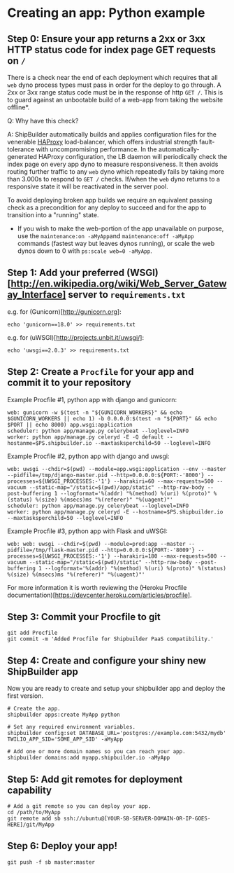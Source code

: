 Creating an app: Python example
===============================

Step 0: Ensure your app returns a 2xx or 3xx HTTP status code for index page GET requests on `/`
------------------------------------------------------------------------------------------------

There is a check near the end of each deployment which requires that all `web` dyno process types must pass in order for the deploy to go through.  A 2xx or 3xx range status code must be in the response of http `GET /`.  This is to guard against an unbootable build of a web-app from taking the website offline*.

Q: Why have this check?

A: ShipBuilder automatically builds and applies configuration files for the venerable [HAProxy](http://haproxy.1wt.eu/) load-balancer, which offers industrial strength fault-tolerance with uncompromising performance.  In the automatically-generated HAProxy configuration, the LB daemon will periodically check the index page on every app dyno to measure responsiveness.  It then avoids routing further traffic to any `web` dyno which repeatedly fails by taking more than 3.000s to respond to `GET /` checks.  If/when the `web` dyno returns to a responsive state it will be reactivated in the server pool.

To avoid deploying broken app builds we require an equivalent passing check as a precondition for any deploy to succeed and for the app to transition into a "running" state.

* If you wish to make the web-portion of the app unavailable on purpose, use the `maintenance:on -aMyApp`and `maintenance:off -aMyApp` commands (fastest way but leaves dynos running), or scale the web dynos down to 0 with `ps:scale web=0 -aMyApp`.

Step 1: Add your preferred (WSGI)[http://en.wikipedia.org/wiki/Web_Server_Gateway_Interface] server to `requirements.txt`
-------------------------------------------------------------------------------------------------------------------------

e.g. for (Gunicorn)[http://gunicorn.org]:

    echo 'gunicorn==18.0' >> requirements.txt

e.g. for (uWSGI)[http://projects.unbit.it/uwsgi/]:

    echo 'uwsgi==2.0.3' >> requirements.txt


Step 2: Create a `Procfile` for your app and commit it to your repository
-------------------------------------------------------------------------

Example Procfile #1, python app with django and gunicorn:

    web: gunicorn -w $(test -n "${GUNICORN_WORKERS}" && echo $GUNICORN_WORKERS || echo 1) -b 0.0.0.0:$(test -n "${PORT}" && echo $PORT || echo 8000) app.wsgi:application
    scheduler: python app/manage.py celerybeat --loglevel=INFO
    worker: python app/manage.py celeryd -E -Q default --hostanme=$PS.shipbuilder.io --maxtasksperchild=50 --loglevel=INFO


Example Procfile #2, python app with django and uwsgi:

    web: uwsgi --chdir=$(pwd) --module=app.wsgi:application --env --master --pidfile=/tmp/django-master.pid --http=0.0.0.0:${PORT:-'8000'} --processes=${UWSGI_PROCESSES:-'1'} --harakiri=60 --max-requests=500 --vacuum --static-map="/static=$(pwd)/app/static" --http-raw-body --post-buffering 1 --logformat='%(addr) "%(method) %(uri) %(proto)" %(status) %(size) %(msecs)ms "%(referer)" "%(uagent)"'
    scheduler: python app/manage.py celerybeat --loglevel=INFO
    worker: python app/manage.py celeryd -E --hostname=$PS.shipbuilder.io --maxtasksperchild=50 --loglevel=INFO


Example Procfile #3, python app with Flask and uWSGI:

    web: web: uwsgi --chdir=$(pwd) --module=prod:app --master --pidfile=/tmp/flask-master.pid --http=0.0.0.0:${PORT:-'8009'} --processes=${UWSGI_PROCESSES:-'1'} --harakiri=180 --max-requests=500 --vacuum --static-map="/static=$(pwd)/static" --http-raw-body --post-buffering 1 --logformat='%(addr) "%(method) %(uri) %(proto)" %(status) %(size) %(msecs)ms "%(referer)" "%(uagent)"'


For more information it is worth reviewing the (Heroku Procfile documentation)[https://devcenter.heroku.com/articles/procfile].


Step 3: Commit your Procfile to git
-----------------------------------

    git add Procfile
    git commit -m 'Added Procfile for Shipbuilder PaaS compatibility.'


Step 4: Create and configure your shiny new ShipBuilder app
-----------------------------------------------------------

Now you are ready to create and setup your shipbuilder app and deploy the first version.

    # Create the app.
    shipbuilder apps:create MyApp python

    # Set any required environment variables.
    shipbuilder config:set DATABASE_URL='postgres://example.com:5432/mydb' TWILIO_APP_SID='SOME_APP_SID' -aMyApp

    # Add one or more domain names so you can reach your app.
    shipbuilder domains:add myapp.shipbuilder.io -aMyApp


Step 5: Add git remotes for deployment capability
-------------------------------------------------

    # Add a git remote so you can deploy your app.
    cd /path/to/MyApp
    git remote add sb ssh://ubuntu@[YOUR-SB-SERVER-DOMAIN-OR-IP-GOES-HERE]/git/MyApp


Step 6: Deploy your app!
------------------------

    git push -f sb master:master

